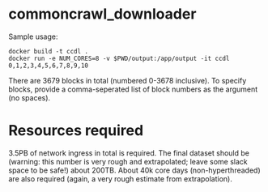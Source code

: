 # commoncrawl_downloader

Sample usage:

```
docker build -t ccdl .
docker run -e NUM_CORES=8 -v $PWD/output:/app/output -it ccdl 0,1,2,3,4,5,6,7,8,9,10
```

There are 3679 blocks in total (numbered 0-3678 inclusive). To specify blocks, provide a comma-seperated list of block numbers as the argument (no spaces). 

# Resources required

3.5PB of network ingress in total is required. The final dataset should be (warning: this number is very rough and extrapolated; leave some slack space to be safe!) about 200TB. About 40k core days (non-hyperthreaded) are also required (again, a very rough estimate from extrapolation). 

